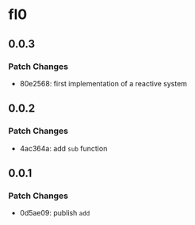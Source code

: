 # fl0

## 0.0.3

### Patch Changes

- 80e2568: first implementation of a reactive system

## 0.0.2

### Patch Changes

- 4ac364a: add `sub` function

## 0.0.1

### Patch Changes

- 0d5ae09: publish `add`

